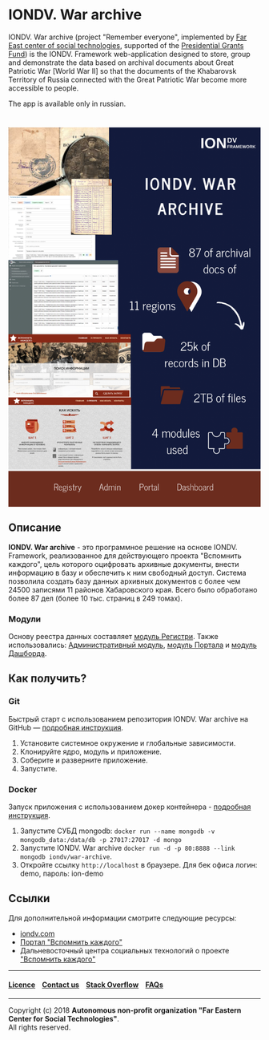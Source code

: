 # IONDV. War archive

IONDV. War archive (project "Remember everyone", implemented by [Far East center of social technologies](https://dvcst.ru/), supported of the [Presidential Grants Fund](https://президентскиегранты.рф)) is the IONDV. Framework web-application designed to store, group and demonstrate the data based on archival documents about Great Patriotic War [World War II] so that the documents of the Khabarovsk Territory of Russia connected with the Great Patriotic War become more accessible to people.

The app is available only in russian.

<h1 align="center"> <a href="https://www.iondv.com/"><img src="/images/wow.png" alt="IONDV. Framework" align="center"></a>
</h1>  

## Описание  

**IONDV. War archive** - это программное решение на основе IONDV. Framework, реализованное для действующего проекта "Вспомнить каждого", цель которого оцифровать архивные документы, внести информацию в базу и обеспечить к ним свободный доступ. Система позволила создать базу данных архивных документов с более чем 24500 записями 11 районов Хабаровского края. Всего было обработано более 87 дел (более 10 тыс. страниц в 249 томах).

### Модули

Основу реестра данных составляет [модуль Регистри](https://github.com/iondv/registry). Также использовались: [Административный модуль](https://github.com/iondv/ionadmin), [модуль Портала](https://github.com/iondv/portal) и [модуль Дашборда](https://github.com/iondv/dashboard).  

## Как получить?  

### Git

Быстрый старт с использованием репозитория IONDV. War archive на GitHub — [подробная инструкция](https://github.com/iondv/framework/blob/master/docs/ru/readme.md#быстрый-старт-с-использованием-репозитория).  

1. Установите системное окружение и глобальные зависимости.
2. Клонируйте ядро, модуль и приложение.
3. Соберите и разверните приложение.
4. Запустите.

### Docker

Запуск приложения с использованием докер контейнера - [подробная инструкция](https://hub.docker.com/r/iondv/war-archive).

1. Запустите СУБД mongodb: `docker run --name mongodb -v mongodb_data:/data/db -p 27017:27017 -d mongo`
2. Запустите IONDV. War archive `docker run -d -p 80:8888 --link mongodb iondv/war-archive`.
3. Откройте ссылку `http://localhost` в браузере. Для бек офиса логин: demo, пароль: ion-demo 

## Ссылки

Для дополнительной информации смотрите следующие ресурсы:

* [iondv.com](https://iondv.com/)  
* [Портал "Вспомнить каждого"](https://dvarchive.ru/portal/index)
* Дальневосточный центра социальных технологий о проекте ["Вспомнить каждого"](https://dvcst.ru/projects/item_19.html)

--------------------------------------------------------------------------  


#### [Licence](/LICENSE) &ensp;  [Contact us](mailto:info@iondv.com) &ensp; [Stack Overflow](https://stackoverflow.com/questions/tagged/iondv) &ensp; [FAQs](/faqs.md)          
<div><img src="https://mc.iondv.com/watch/github/docs/app/war-arvhive" style="position:absolute; left:-9999px;" height=1 width=1 alt="iondv metrics"></div>


--------------------------------------------------------------------------  

Copyright (c) 2018 **Autonomous non-profit organization "Far Eastern Center for Social Technologies"**.  
All rights reserved.  

